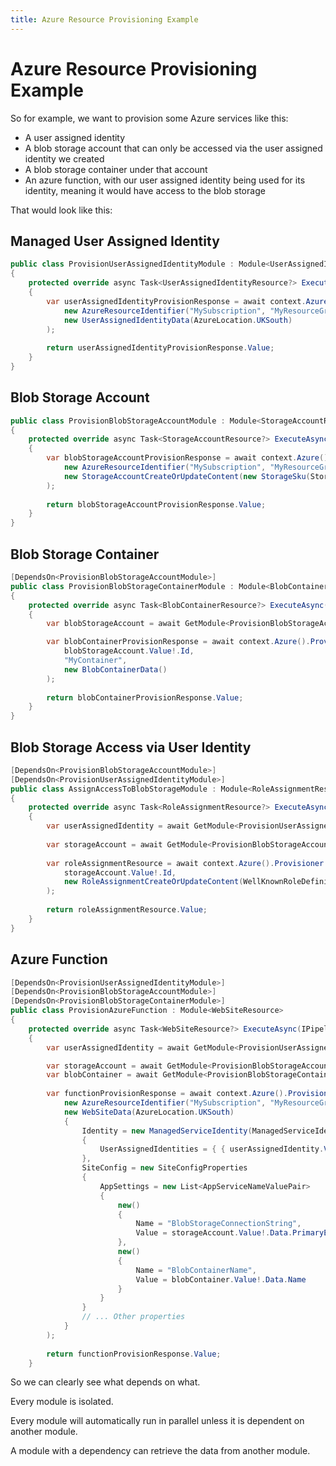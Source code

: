 ```yaml
---
title: Azure Resource Provisioning Example
---
```


# Azure Resource Provisioning Example

So for example, we want to provision some Azure services like this:

- A user assigned identity
- A blob storage account that can only be accessed via the user assigned identity we created
- A blob storage container under that account
- An azure function, with our user assigned identity being used for its identity, meaning it would have access to the blob storage

That would look like this:

## Managed User Assigned Identity

```csharp
public class ProvisionUserAssignedIdentityModule : Module<UserAssignedIdentityResource>
{
    protected override async Task<UserAssignedIdentityResource?> ExecuteAsync(IPipelineContext context, CancellationToken cancellationToken)
    {
        var userAssignedIdentityProvisionResponse = await context.Azure().Provisioner.Security.UserAssignedIdentity(
            new AzureResourceIdentifier("MySubscription", "MyResourceGroup", "MyUserIdentity"),
            new UserAssignedIdentityData(AzureLocation.UKSouth)
        );
        
        return userAssignedIdentityProvisionResponse.Value;
    }
}
```

## Blob Storage Account

```csharp
public class ProvisionBlobStorageAccountModule : Module<StorageAccountResource>
{
    protected override async Task<StorageAccountResource?> ExecuteAsync(IPipelineContext context, CancellationToken cancellationToken)
    {
        var blobStorageAccountProvisionResponse = await context.Azure().Provisioner.Storage.StorageAccount(
            new AzureResourceIdentifier("MySubscription", "MyResourceGroup", "MyStorage"),
            new StorageAccountCreateOrUpdateContent(new StorageSku(StorageSkuName.StandardGrs), StorageKind.BlobStorage, AzureLocation.UKSouth)
        );
        
        return blobStorageAccountProvisionResponse.Value;
    }
}
```

## Blob Storage Container

```csharp
[DependsOn<ProvisionBlobStorageAccountModule>]
public class ProvisionBlobStorageContainerModule : Module<BlobContainerResource>
{
    protected override async Task<BlobContainerResource?> ExecuteAsync(IPipelineContext context, CancellationToken cancellationToken)
    {
        var blobStorageAccount = await GetModule<ProvisionBlobStorageAccountModule>();

        var blobContainerProvisionResponse = await context.Azure().Provisioner.Storage.BlobContainer(
            blobStorageAccount.Value!.Id,
            "MyContainer",
            new BlobContainerData()
        );
        
        return blobContainerProvisionResponse.Value;
    }
}
```

## Blob Storage Access via User Identity

```csharp
[DependsOn<ProvisionBlobStorageAccountModule>]
[DependsOn<ProvisionUserAssignedIdentityModule>]
public class AssignAccessToBlobStorageModule : Module<RoleAssignmentResource>
{
    protected override async Task<RoleAssignmentResource?> ExecuteAsync(IPipelineContext context, CancellationToken cancellationToken)
    {
        var userAssignedIdentity = await GetModule<ProvisionUserAssignedIdentityModule>();
        
        var storageAccount = await GetModule<ProvisionBlobStorageAccountModule>();
        
        var roleAssignmentResource = await context.Azure().Provisioner.Security.RoleAssignment(
            storageAccount.Value!.Id,
            new RoleAssignmentCreateOrUpdateContent(WellKnownRoleDefinitions.BlobStorageOwnerDefinitionId, userAssignedIdentity.Value!.Data.PrincipalId!.Value)
        );
        
        return roleAssignmentResource.Value;
    }
}
```

## Azure Function

```csharp
[DependsOn<ProvisionUserAssignedIdentityModule>]
[DependsOn<ProvisionBlobStorageAccountModule>]
[DependsOn<ProvisionBlobStorageContainerModule>]
public class ProvisionAzureFunction : Module<WebSiteResource>
{
    protected override async Task<WebSiteResource?> ExecuteAsync(IPipelineContext context, CancellationToken cancellationToken)
    {
        var userAssignedIdentity = await GetModule<ProvisionUserAssignedIdentityModule>();

        var storageAccount = await GetModule<ProvisionBlobStorageAccountModule>();
        var blobContainer = await GetModule<ProvisionBlobStorageContainerModule>();
        
        var functionProvisionResponse = await context.Azure().Provisioner.Compute.WebSite(
            new AzureResourceIdentifier("MySubscription", "MyResourceGroup", "MyFunction"),
            new WebSiteData(AzureLocation.UKSouth)
            {
                Identity = new ManagedServiceIdentity(ManagedServiceIdentityType.UserAssigned)
                {
                    UserAssignedIdentities = { { userAssignedIdentity.Value!.Id, new UserAssignedIdentity() } }
                },
                SiteConfig = new SiteConfigProperties
                {
                    AppSettings = new List<AppServiceNameValuePair>
                    {
                        new()
                        {
                            Name = "BlobStorageConnectionString",
                            Value = storageAccount.Value!.Data.PrimaryEndpoints.BlobUri.AbsoluteUri
                        },
                        new()
                        {
                            Name = "BlobContainerName",
                            Value = blobContainer.Value!.Data.Name
                        }
                    }
                }
                // ... Other properties
            }
        );
        
        return functionProvisionResponse.Value;
    }
```

So we can clearly see what depends on what. 

Every module is isolated. 

Every module will automatically run in parallel unless it is dependent on another module.

A module with a dependency can retrieve the data from another module.